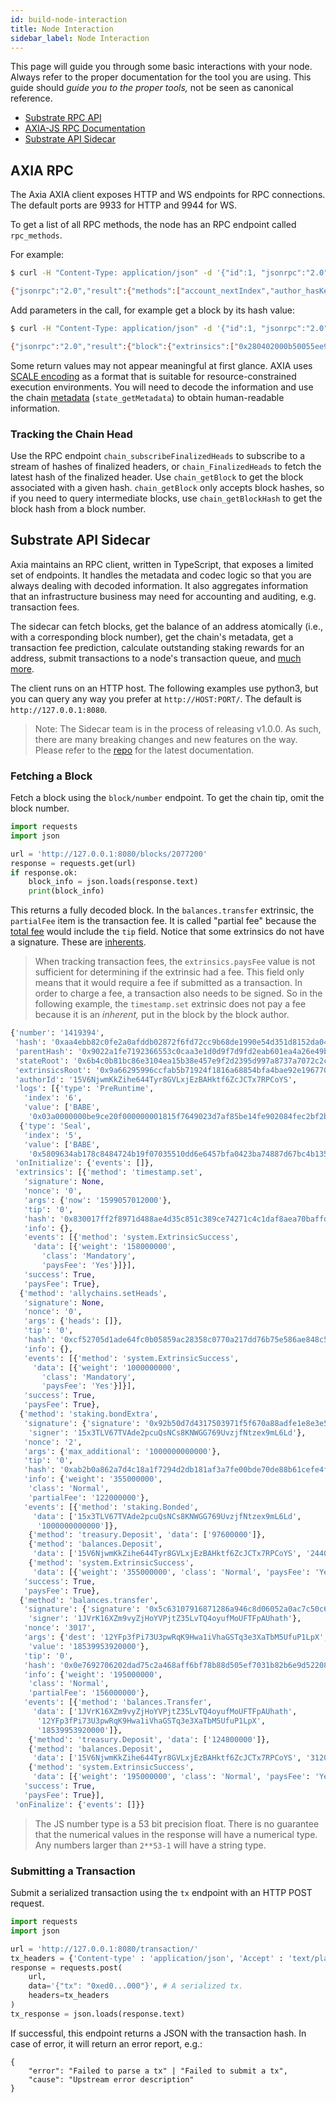 ```yaml
---
id: build-node-interaction
title: Node Interaction
sidebar_label: Node Interaction
---
```


This page will guide you through some basic interactions with your node. Always refer to the proper documentation for the tool you are using. This guide should _guide you to the proper tools,_ not be seen as canonical reference.

- [Substrate RPC API](https://substrate.dev/rustdocs/latest/sc_rpc_api/index.html)
- [AXIA-JS RPC Documentation](https://AXIA.js.org/api/substrate/rpc.html)
- [Substrate API Sidecar](https://github.com/axia-tech/substrate-api-sidecar)

## AXIA RPC

The Axia AXIA client exposes HTTP and WS endpoints for RPC connections. The default ports are 9933 for HTTP and 9944 for WS.

To get a list of all RPC methods, the node has an RPC endpoint called `rpc_methods`.

For example:

```bash
$ curl -H "Content-Type: application/json" -d '{"id":1, "jsonrpc":"2.0", "method": "rpc_methods"}' http://localhost:9933/

{"jsonrpc":"2.0","result":{"methods":["account_nextIndex","author_hasKey","author_hasSessionKeys","author_insertKey","author_pendingExtrinsics","author_removeExtrinsic","author_rotateKeys","author_submitAndWatchExtrinsic","author_submitExtrinsic","author_unwatchExtrinsic","chain_getBlock","chain_getBlockHash","chain_getFinalisedHead","chain_getFinalizedHead","chain_getHead","chain_getHeader","chain_getRuntimeVersion","chain_subscribeAllHeads","chain_subscribeFinalisedHeads","chain_subscribeFinalizedHeads","chain_subscribeNewHead","chain_subscribeNewHeads","chain_subscribeRuntimeVersion","chain_unsubscribeAllHeads","chain_unsubscribeFinalisedHeads","chain_unsubscribeFinalizedHeads","chain_unsubscribeNewHead","chain_unsubscribeNewHeads","chain_unsubscribeRuntimeVersion","offchain_localStorageGet","offchain_localStorageSet","payment_queryInfo","state_call","state_callAt","state_getChildKeys","state_getChildStorage","state_getChildStorageHash","state_getChildStorageSize","state_getKeys","state_getKeysPaged","state_getKeysPagedAt","state_getMetadata","state_getPairs","state_getRuntimeVersion","state_getStorage","state_getStorageAt","state_getStorageHash","state_getStorageHashAt","state_getStorageSize","state_getStorageSizeAt","state_queryStorage","state_subscribeRuntimeVersion","state_subscribeStorage","state_unsubscribeRuntimeVersion","state_unsubscribeStorage","subscribe_newHead","system_accountNextIndex","system_addReservedPeer","system_chain","system_health","system_name","system_networkState","system_nodeRoles","system_peers","system_properties","system_removeReservedPeer","system_version","unsubscribe_newHead"],"version":1},"id":1}
```

Add parameters in the call, for example get a block by its hash value:

```bash
$ curl -H "Content-Type: application/json" -d '{"id":1, "jsonrpc":"2.0", "method": "chain_getBlock", "params":["0x3fa6a530850324391fde50bdf0094bdc17ee17ec84aca389b4047ef54fea0037"]}' http://localhost:9933

{"jsonrpc":"2.0","result":{"block":{"extrinsics":["0x280402000b50055ee97001","0x1004140000"],"header":{"digest":{"logs":["0x06424142453402af000000937fbd0f00000000","0x054241424501011e38401b0aab22f4d72ebc95329c3798445786b92ca1ae69366aacb6e1584851f5fcdfcc0f518df121265c343059c62ab0a34e8e88fda8578810fbe508b6f583"]},"extrinsicsRoot":"0x0e354333c062892e774898e7ff5e23bf1cdd8314755fac15079e25c1a7765f06","number":"0x16c28c","parentHash":"0xe3bf2e8f0e901c292de24d07ebc412d67224ce52a3d1ffae76dc4bd78351e8ac","stateRoot":"0xd582f0dfeb6a7c73c47db735ae82d37fbeb5bada67ee8abcd43479df0f8fc8d8"}},"justification":null},"id":1}
```

Some return values may not appear meaningful at first glance. AXIA uses [SCALE encoding](https://substrate.dev/docs/en/knowledgebase/advanced/codec) as a format that is suitable for resource-constrained execution environments. You will need to decode the information and use the chain [metadata](https://substrate.dev/docs/en/knowledgebase/runtime/metadata) (`state_getMetadata`) to obtain human-readable information.

### Tracking the Chain Head

Use the RPC endpoint `chain_subscribeFinalizedHeads` to subscribe to a stream of hashes of finalized headers, or `chain_FinalizedHeads` to fetch the latest hash of the finalized header. Use `chain_getBlock` to get the block associated with a given hash. `chain_getBlock` only accepts block hashes, so if you need to query intermediate blocks, use `chain_getBlockHash` to get the block hash from a block number.

## Substrate API Sidecar

Axia maintains an RPC client, written in TypeScript, that exposes a limited set of endpoints. It handles the metadata and codec logic so that you are always dealing with decoded information. It also aggregates information that an infrastructure business may need for accounting and auditing, e.g. transaction fees.

The sidecar can fetch blocks, get the balance of an address atomically (i.e., with a corresponding block number), get the chain's metadata, get a transaction fee prediction, calculate outstanding staking rewards for an address, submit transactions to a node's transaction queue, and [much more](https://github.com/axia-tech/substrate-api-sidecar#available-paths).

The client runs on an HTTP host. The following examples use python3, but you can query any way you prefer at `http://HOST:PORT/`. The default is `http://127.0.0.1:8080`.

> Note: The Sidecar team is in the process of releasing v1.0.0. As such, there are many breaking changes and new features on the way. Please refer to the [repo](https://github.com/axia-tech/substrate-api-sidecar) for the latest documentation.

### Fetching a Block

Fetch a block using the `block/number` endpoint. To get the chain tip, omit the block number.

```python
import requests
import json

url = 'http://127.0.0.1:8080/blocks/2077200'
response = requests.get(url)
if response.ok:
    block_info = json.loads(response.text)
    print(block_info)
```

This returns a fully decoded block. In the `balances.transfer` extrinsic, the `partialFee` item is the transaction fee. It is called "partial fee" because the [total fee](build-protocol-info#fees) would include the `tip` field. Notice that some extrinsics do not have a signature. These are [inherents](build-protocol-info#extrinsics).

> When tracking transaction fees, the `extrinsics.paysFee` value is not sufficient for determining if the extrinsic had a fee. This field only means that it would require a fee if submitted as a transaction. In order to charge a fee, a transaction also needs to be signed. So in the following example, the `timestamp.set` extrinsic does not pay a fee because it is an _inherent,_ put in the block by the block author.

```python
{'number': '1419394',
 'hash': '0xaa4ebb82c0fe2a0afddb02872f6fd72cc9b68de1990e54d351d8152da040681e',
 'parentHash': '0x9022a1fe7192366553c0caa3e1d0d9f7d9fd2eab601ea4a26e49ba66375fb735',
 'stateRoot': '0x6b4c0b81bc86e3104ea15b38e457e9f2d2395d997a8737a7072c2c1b2aa057ce',
 'extrinsicsRoot': '0x9a66295996ccfab5b71924f1816a68854bfa4bae92e196770235b8c5ebf67f8a',
 'authorId': '15V6NjwmKkZihe644Tyr8GVLxjEzBAHktf6ZcJCTx7RPCoYS',
 'logs': [{'type': 'PreRuntime',
   'index': '6',
   'value': ['BABE',
    '0x03a0000000be9ce20f000000001815f7649023d7af85be14fe902084fec2bf2bc10175b6c49f5fd37556b58f7b128e4c1de5d4b6df0ef5bcd817b8c2337a381b9e15bdb3b9a831a1308cf797091484ae9f861b7978852164dd018b4dddd6ef7e438a8d2d9b5644567ebec9700d']},
  {'type': 'Seal',
   'index': '5',
   'value': ['BABE',
    '0x5809634ab178c8484724b19f07035510dd6e6457bfa0423ba74887d67bc4b135713d926a93d62e76950f31750aabd57f93065b6fad273fb77e84b3185645a58d']}],
 'onInitialize': {'events': []},
 'extrinsics': [{'method': 'timestamp.set',
   'signature': None,
   'nonce': '0',
   'args': {'now': '1599057012000'},
   'tip': '0',
   'hash': '0x830017ff2f8971d488ae4d35c851c389ce74271c4c1daf8aea70baffda018a0b',
   'info': {},
   'events': [{'method': 'system.ExtrinsicSuccess',
     'data': [{'weight': '158000000',
       'class': 'Mandatory',
       'paysFee': 'Yes'}]}],
   'success': True,
   'paysFee': True},
  {'method': 'allychains.setHeads',
   'signature': None,
   'nonce': '0',
   'args': {'heads': []},
   'tip': '0',
   'hash': '0xcf52705d1ade64fc0b05859ac28358c0770a217dd76b75e586ae848c56ae810d',
   'info': {},
   'events': [{'method': 'system.ExtrinsicSuccess',
     'data': [{'weight': '1000000000',
       'class': 'Mandatory',
       'paysFee': 'Yes'}]}],
   'success': True,
   'paysFee': True},
  {'method': 'staking.bondExtra',
   'signature': {'signature': '0x92b50d7d4317503971f5f670a88adfe1e8e3e5aa4ba62c1d8792590abfd4805dad8ac8d442af8610236af7c3c48269d9487584486dca684dd6b89aed4c7f3d83',
    'signer': '15x3TLV67TVAde2pcuQsNCs8KNWGG769UvzjfNtzex9mL6Ld'},
   'nonce': '2',
   'args': {'max_additional': '1000000000000'},
   'tip': '0',
   'hash': '0xab2b0a862a7d4c18a1f7294d2db181af3a7fe00bde70de88b61cefe4f9f74012',
   'info': {'weight': '355000000',
    'class': 'Normal',
    'partialFee': '122000000'},
   'events': [{'method': 'staking.Bonded',
     'data': ['15x3TLV67TVAde2pcuQsNCs8KNWGG769UvzjfNtzex9mL6Ld',
      '1000000000000']},
    {'method': 'treasury.Deposit', 'data': ['97600000']},
    {'method': 'balances.Deposit',
     'data': ['15V6NjwmKkZihe644Tyr8GVLxjEzBAHktf6ZcJCTx7RPCoYS', '24400000']},
    {'method': 'system.ExtrinsicSuccess',
     'data': [{'weight': '355000000', 'class': 'Normal', 'paysFee': 'Yes'}]}],
   'success': True,
   'paysFee': True},
  {'method': 'balances.transfer',
   'signature': {'signature': '0x5c63107916871286a946c8d06052a0ac7c50c6a052c5a9dee87f26dce3dac64a18f24cf07a4de69dc56733ad9e0a2aa5b95a11428203ed32603c22544369d902',
    'signer': '1JVrK16XZm9vyZjHoYVPjtZ35LvTQ4oyufMoUFTFpAUhath'},
   'nonce': '3017',
   'args': {'dest': '12YFp3fPi73U3pwRqK9Hwa1iVhaGSTq3e3XaTbM5UfuP1LpX',
    'value': '18539953920000'},
   'tip': '0',
   'hash': '0x0e7692706202dad75c2a468aff6bf78b88d505ef7031b82b6e9d5220817f082b',
   'info': {'weight': '195000000',
    'class': 'Normal',
    'partialFee': '156000000'},
   'events': [{'method': 'balances.Transfer',
     'data': ['1JVrK16XZm9vyZjHoYVPjtZ35LvTQ4oyufMoUFTFpAUhath',
      '12YFp3fPi73U3pwRqK9Hwa1iVhaGSTq3e3XaTbM5UfuP1LpX',
      '18539953920000']},
    {'method': 'treasury.Deposit', 'data': ['124800000']},
    {'method': 'balances.Deposit',
     'data': ['15V6NjwmKkZihe644Tyr8GVLxjEzBAHktf6ZcJCTx7RPCoYS', '31200000']},
    {'method': 'system.ExtrinsicSuccess',
     'data': [{'weight': '195000000', 'class': 'Normal', 'paysFee': 'Yes'}]}],
   'success': True,
   'paysFee': True}],
 'onFinalize': {'events': []}}
```

> The JS number type is a 53 bit precision float. There is no guarantee that the numerical values in the response will have a numerical type. Any numbers larger than `2**53-1` will have a string type.

### Submitting a Transaction

Submit a serialized transaction using the `tx` endpoint with an HTTP POST request.

```python
import requests
import json

url = 'http://127.0.0.1:8080/transaction/'
tx_headers = {'Content-type' : 'application/json', 'Accept' : 'text/plain'}
response = requests.post(
    url,
    data='{"tx": "0xed0...000"}', # A serialized tx.
    headers=tx_headers
)
tx_response = json.loads(response.text)
```

If successful, this endpoint returns a JSON with the transaction hash. In case of error, it will return an error report, e.g.:

```
{
    "error": "Failed to parse a tx" | "Failed to submit a tx",
    "cause": "Upstream error description"
}
```

